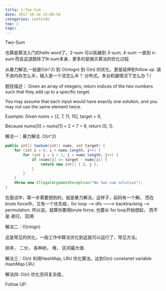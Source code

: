 ```yaml
---
title: 1-Two-Sum
date: 2017-10-16 23:00:54
categories: LeetCode
top: 1
tags:
---
```


Two-Sum 

也算是算法入门的hello word了。2-sum 可以拓展到 3-sum, 4-sum 一直到 n-sum
而且这道题除了N-sum本身，更多的是揭示算法的优化过程.

从暴力解法,一般是O(n^2) 到 O(nlogn) 到 O(n) 的优化，更是延伸到follow up. 装不进内存怎么半，输入是一个流怎么半？ 分布式。多台机器情况下怎么办？/

题目描述：
Given an array of integers, return indices of the two numbers such that they add up to a specific target.

You may assume that each input would have exactly one solution, and you may not use the same element twice.

Example:
Given nums = [2, 7, 11, 15], target = 9,

Because nums[0] + nums[1] = 2 + 7 = 9,
return [0, 1].


解法一：暴力解法. O(n^2)
```java
public int[] twoSum(int[] nums, int target) {
    for (int i = 0; i < nums.length; i++) {
        for (int j = i + 1; j < nums.length; j++) {
            if (nums[j] == target - nums[i]) {
                return new int[] { i, j };
            }
        }
    }
    throw new IllegalArgumentException("No two sum solution");
}
```
在面试中，第一步需要想到的，就是暴力解法，这样子，起码有一个解。
而在brute force中，又有一个优先级，for loop --> dfs ---> backtracking --> permulation.
所以说，就算你要用brute force, 也要从 for loop开始想起， 而不是 递归， 回溯.

解法二：O(nlogn)

这是常见的优化，一般工作中算法优化到这就可以运行了，常见方法。

排序，
二分，
各种树，
堆，
区间最大值. 

解法三：O(n) 利用HashMap, LRU 优化算法。达到O(n) 
constanet variable
HashMap 
LRU

解法四: O(n) 优化空间复杂度。

Follow UP:


